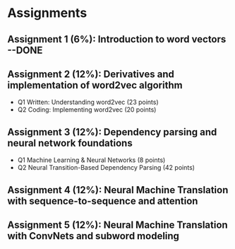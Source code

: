 # Assignments
## Assignment 1 (6%): Introduction to word vectors --DONE
## Assignment 2 (12%): Derivatives and implementation of word2vec algorithm
- Q1 Written: Understanding word2vec (23 points)
- Q2 Coding: Implementing word2vec (20 points)
## Assignment 3 (12%): Dependency parsing and neural network foundations
- Q1 Machine Learning & Neural Networks (8 points)
- Q2 Neural Transition-Based Dependency Parsing (42 points)
## Assignment 4 (12%): Neural Machine Translation with sequence-to-sequence and attention
## Assignment 5 (12%): Neural Machine Translation with ConvNets and subword modeling

